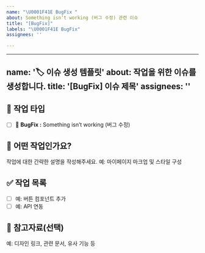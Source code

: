 ```yaml
---
name: "\U0001F41E BugFix "
about: Something isn’t working (버그 수정) 관련 이슈
title: "[BugFix]"
labels: "\U0001F41E BugFix"
assignees: ''

---
```


---
name: '🏷️ 이슈 생성 템플릿'
about: 작업을 위한 이슈를 생성합니다.
title: '[BugFix] 이슈 제목'
assignees: ''
---

## 📌 작업 타입

<!-- 아래에서 해당하는 항목을 선택하고 나머지는 지워주세요 -->
- [ ] 🐛 **BugFix :** Something isn’t working (버그 수정)

## 📝 어떤 작업인가요?

작업에 대한 간략한 설명을 작성해주세요.
예: 마이페이지 마크업 및 스타일 구성

## ✅ 작업 목록

- [ ] 예: 버튼 컴포넌트 추가
- [ ] 예: API 연동

## 📎 참고자료(선택)

예: 디자인 링크, 관련 문서, 유사 기능 등
